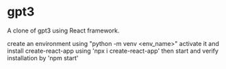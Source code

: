# gpt3
A clone of gpt3 using React framework.

create an environment using "python -m venv <env_name>"
activate it and install create-react-app using 'npx i create-react-app'
then start and verify installation by 'npm start'
